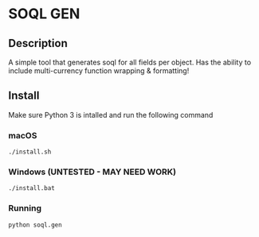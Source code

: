 # SOQL GEN

## Description

A simple tool that generates soql for all fields per object. Has the ability to include multi-currency function wrapping & formatting!

## Install

Make sure Python 3 is intalled and run the following command

### macOS

```
./install.sh
```

### Windows (UNTESTED - MAY NEED WORK)

```
./install.bat
```

### Running

```
python soql.gen
```
